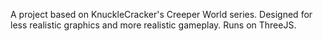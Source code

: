 A project based on KnuckleCracker's Creeper World series. Designed for less realistic graphics and more realistic gameplay.
Runs on ThreeJS.
